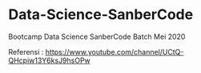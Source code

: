 # Data-Science-SanberCode
Bootcamp Data Science SanberCode Batch Mei 2020

Referensi : https://www.youtube.com/channel/UCtQ-QHcpiw13Y6ksJ9hsOPw
